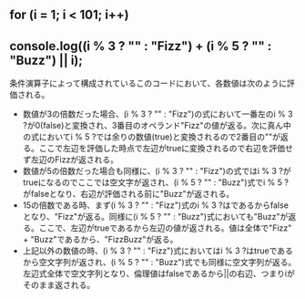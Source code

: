 ## for (i = 1; i < 101; i++)
##  console.log((i % 3 ? "" : "Fizz") + (i % 5 ? "" : "Buzz") || i);

条件演算子によって構成されているこのコードにおいて、各数値は次のように評価される。
* 数値が3の倍数だった場合、(i % 3 ? "" : "Fizz")の式において一番左のi % 3 ?が0\(false\)と変換され、3番目のオペランド"Fizz"の値が返る。次に真ん中の式においてi % 5 ?では余りの数値\(true\)と変換されるので2番目の""が返る。ここで左辺を評価した時点で左辺がtrueに変換されるので右辺を評価せず左辺のFizzが返される。
* 数値が5の倍数だった場合も同様に、(i % 3 ? "" : "Fizz")の式ではi % 3 ?がtrueになるのでここでは空文字が返され、(i % 5 ? "" : "Buzz")式でi % 5 ?がfalseとなり、右辺が評価される前に"Buzz"が返される。
* 15の倍数である時、まず(i % 3 ? "" : "Fizz")式のi % 3 ?はであるからfalseとなり、"Fizz"が返る。同様に(i % 5 ? "" : "Buzz")式においても"Buzz"が返る。ここで、左辺がtrueであるから左辺の値が返される。値は全体で"Fizz" + "Buzz"であるから、"FizzBuzz"が返る。
* 上記以外の数値の時、(i % 3 ? "" : "Fizz")式においてはi % 3 ?はtrueであるから空文字列が返され、(i % 5 ? "" : "Buzz")式でも同様に空文字列が返る。左辺式全体で空文字列となり、倫理値はfalseであるから||の右辺、つまりiがそのまま返される。